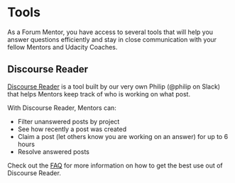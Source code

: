 # Tools
As a Forum Mentor, you have access to several tools that will help you answer questions efficiently and stay in close communication with your fellow Mentors and Udacity Coaches.

## Discourse Reader
[Discourse Reader](http://discourse-reader.appspot.com/) is a tool built by our very own Philip (@philip on Slack) that helps Mentors keep track of who is working on what post.

With Discourse Reader, Mentors can:
* Filter unanswered posts by project
* See how recently a post was created
* Claim a post (let others know you are working on an answer) for up to 6 hours
* Resolve answered posts

Check out the [FAQ](http://discourse-reader.appspot.com/static/faq.html) for more information on how to get the best use out of Discourse Reader.


